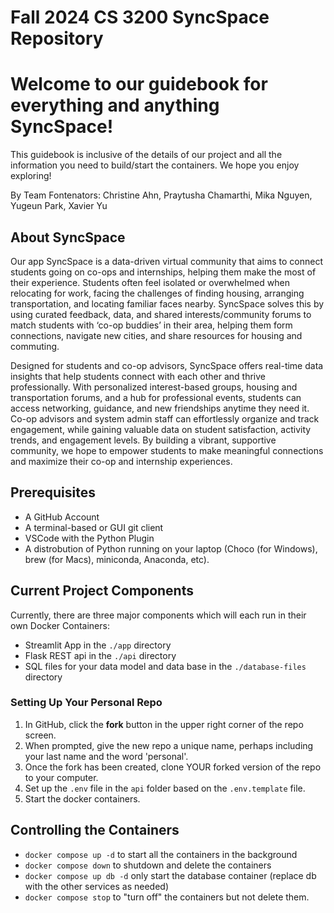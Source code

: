 # Fall 2024 CS 3200 SyncSpace Repository

# Welcome to our guidebook for everything and anything SyncSpace! 
This guidebook is inclusive of the details of our project and all the information you need to build/start the containers. We hope you enjoy exploring!

By Team Fontenators: Christine Ahn, Praytusha Chamarthi, Mika Nguyen, Yugeun Park, Xavier Yu

## About SyncSpace
Our app SyncSpace is a data-driven virtual community that aims to connect students going on co-ops and internships, helping them make the most of their experience. Students often feel isolated or overwhelmed when relocating for work, facing the challenges of finding housing, arranging transportation, and locating familiar faces nearby. SyncSpace solves this by using curated feedback, data, and shared interests/community forums to match students with ‘co-op buddies’ in their area, helping them form connections, navigate new cities, and share resources for housing and commuting. 

Designed for students and co-op advisors, SyncSpace offers real-time data insights that help students connect with each other and thrive professionally. With personalized interest-based groups, housing and transportation forums, and a hub for professional events, students can access networking, guidance, and new friendships anytime they need it. Co-op advisors and system admin staff can effortlessly organize and track engagement, while gaining valuable data on student satisfaction, activity trends, and engagement levels. By building a vibrant, supportive community, we hope to empower students to make meaningful connections and maximize their co-op and internship experiences. 

## Prerequisites

- A GitHub Account
- A terminal-based or GUI git client
- VSCode with the Python Plugin
- A distrobution of Python running on your laptop (Choco (for Windows), brew (for Macs), miniconda, Anaconda, etc). 

## Current Project Components

Currently, there are three major components which will each run in their own Docker Containers:

- Streamlit App in the `./app` directory
- Flask REST api in the `./api` directory
- SQL files for your data model and data base in the `./database-files` directory


### Setting Up Your Personal Repo

1. In GitHub, click the **fork** button in the upper right corner of the repo screen. 
1. When prompted, give the new repo a unique name, perhaps including your last name and the word 'personal'. 
1. Once the fork has been created, clone YOUR forked version of the repo to your computer. 
1. Set up the `.env` file in the `api` folder based on the `.env.template` file.
1. Start the docker containers. 

## Controlling the Containers

- `docker compose up -d` to start all the containers in the background
- `docker compose down` to shutdown and delete the containers
- `docker compose up db -d` only start the database container (replace db with the other services as needed)
- `docker compose stop` to "turn off" the containers but not delete them. 









 
